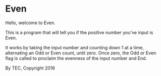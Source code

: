 # Even

Hello, welcome to Even.

This is a program that will tell you if the positive number you've input is Even.

It works by taking the input number and counting down 1 at a time, alternating an Odd or Even count, until zero.  Once zero, the Odd or Even flag is called to proclaim the evenness of the input number and End.

By TEC, Copyright 2016
